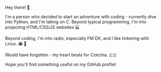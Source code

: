 Hey there! 👋

I'm a person who decided to start an adventure with coding - currently dive into Python, and I'm taking on C. Beyond typical programming, I'm into projecting HTML/CSS/JS websites 💻

Beyond coding, I'm into radio, especially FM DX, and I like tinkering with Linux. 📻 🐧

Would have forgotten - my heart beats for Czechia. 🇨🇿

Hope you'll find something useful on my GitHub profile!

